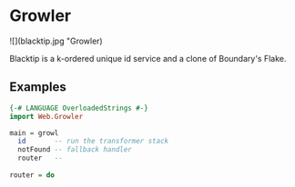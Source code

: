 # Growler

![](blacktip.jpg "Growler)

Blacktip is a k-ordered unique id service and a clone of Boundary's Flake.

## Examples

```haskell
{-# LANGUAGE OverloadedStrings #-}
import Web.Growler

main = growl
  id       -- run the transformer stack
  notFound -- fallback handler
  router   -- 
  
router = do


```
